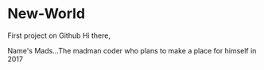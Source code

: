 # New-World
First project on Github
Hi there,

Name's Mads...The madman coder who plans to make a place for himself in 2017
